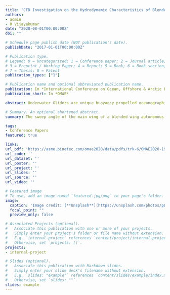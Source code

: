 ```yaml
---
title: "CFD Investigation on the Hydrodynamic Characteristics of Blended Wing Unmanned Underwater Gliders with Emphasis on the Control Surfaces"
authors:
- admin
- R Vijayakumar
date: "2020-08-01T00:00:00Z"
doi: ""

# Schedule page publish date (NOT publication's date).
publishDate: "2017-01-01T00:00:00Z"

# Publication type.
# Legend: 0 = Uncategorized; 1 = Conference paper; 2 = Journal article;
# 3 = Preprint / Working Paper; 4 = Report; 5 = Book; 6 = Book section;
# 7 = Thesis; 8 = Patent
publication_types: ["1"]

# Publication name and optional abbreviated publication name.
publication: In *International Conference on Ocean, Offshore & Arctic Engineering*
publication_short: In *OMAE*

abstract: Underwater Gliders are unique buoyancy propelled oceanographic profiling vehicles. Their speed and endurance in longitudinal motion are affected by the symmetry, sweep, dihedral angle and span of the control surfaces. In the low-velocity regime, these parameters can be varied to examine the flow around the glider. They also affect the lift-to-drag ratio (L/D) essential for the manoeuvring path in longitudinal and transverse motions. In this paper, the sweep angle of the main wing of a blended wing autonomous underwater glider configuration is varied as 10⁰, 15⁰, 30⁰, 45⁰ and 60⁰ and the resulting hull forms are numerically simulated in the commercial software, STARCCM+. The main wing is a tapered NACA0018 section (taken as per the general arrangement requirement) with 1.5m chord at the root and 0.1m at the tip. The numerical model is validated using the CFD results of NACA0012 airfoil from Sun.C et al., 2015 [1]. The hydrodynamic forces are obtained by varying the angle of attack (α) of the body from -15⁰ to 15⁰, for flow velocity of 0.4m/s. The hydrodynamic coefficients (lift-to-drag ratios) and flow physics around the wing are analyzed to arrive at an optimum Lift-to-drag ratio for increased endurance.

# Summary. An optional shortened abstract.
summary: The sweep angle of the main wing of a blended wing autonomous underwater glider configuration is varied as 10⁰, 15⁰, 30⁰, 45⁰ and 60⁰ and the resulting hull forms are numerically simulated to arrive at an optimum Lift-to-drag ratio for increased endurance.

tags:
- Conference Papers
featured: true

links:
url_pdf: 'https://asme.pinetec.com/omae2020/data/pdfs/trk-6/OMAE2020-19280.pdf'
url_code: ''
url_dataset: ''
url_poster: ''
url_project: ''
url_slides: ''
url_source: ''
url_video: ''

# Featured image
# To use, add an image named `featured.jpg/png` to your page's folder. 
image:
  caption: 'Image credit: [**Unsplash**](https://unsplash.com/photos/pLCdAaMFLTE)'
  focal_point: ""
  preview_only: false

# Associated Projects (optional).
#   Associate this publication with one or more of your projects.
#   Simply enter your project's folder or file name without extension.
#   E.g. `internal-project` references `content/project/internal-project/index.md`.
#   Otherwise, set `projects: []`.
projects:
- internal-project

# Slides (optional).
#   Associate this publication with Markdown slides.
#   Simply enter your slide deck's filename without extension.
#   E.g. `slides: "example"` references `content/slides/example/index.md`.
#   Otherwise, set `slides: ""`.
slides: example
---
```


